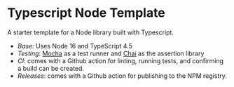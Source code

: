 # Typescript Node Template
A starter template for a Node library built with Typescript.

- *Base*: Uses Node 16 and TypeScript 4.5
- *Testing*: [Mocha](https://mochajs.org/) as a test runner and [Chai](https://www.chaijs.com/) as the assertion library
- *CI*: comes with a Github action for linting, running tests, and confirming a build can be created.
- *Releases*: comes with a Github action for publishing to the NPM registry.
